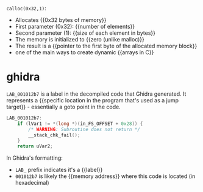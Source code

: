 `calloc(0x32,1)`:
- Allocates {{0x32 bytes of memory}}
- First parameter (0x32): {{number of elements}}
- Second parameter (1): {{size of each element in bytes}}
- The memory is initialized to {{zero (unlike malloc)}}
- The result is a {{pointer to the first byte of the allocated memory block}}
- one of the main ways to create dynamic {{arrays in C}}

# ghidra 

`LAB_001012b7` is a label in the decompiled code that Ghidra generated. It represents a {{specific location in the program that's used as a jump target}} - essentially a goto point in the code.

```c
LAB_001012b7:
    if (lVar1 != *(long *)(in_FS_OFFSET + 0x28)) {
        /* WARNING: Subroutine does not return */
        __stack_chk_fail();
    }
    return uVar2;
```
In Ghidra's formatting:
- `LAB_` prefix indicates it's a {{label}}
- `001012b7` is likely the {{memory address}} where this code is located (in hexadecimal)

